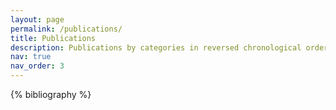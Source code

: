 ```yaml
---
layout: page
permalink: /publications/
title: Publications
description: Publications by categories in reversed chronological order generated with Jekyll-Scholar
nav: true
nav_order: 3
---
```


<!-- _pages/publications.md -->
<div class="publications">

{% bibliography %}

</div>
